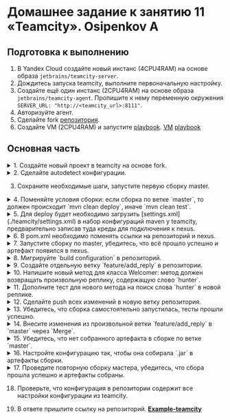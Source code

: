 # Домашнее задание к занятию 11 «Teamcity». Osipenkov A

## Подготовка к выполнению

1. В Yandex Cloud создайте новый инстанс (4CPU4RAM) на основе образа `jetbrains/teamcity-server`.
2. Дождитесь запуска teamcity, выполните первоначальную настройку.
3. Создайте ещё один инстанс (2CPU4RAM) на основе образа `jetbrains/teamcity-agent`. Пропишите к нему переменную окружения `SERVER_URL: "http://<teamcity_url>:8111"`.
4. Авторизуйте агент.
5. Сделайте fork [репозитория](https://github.com/aragastmatb/example-teamcity).
6. Создайте VM (2CPU4RAM) и запустите [playbook](./infrastructure).
[VM](https://github.com/Kovrei/devops-netology/tree/main/CICD/05-teamcity/src)
[playbook](https://github.com/Kovrei/devops-netology/tree/main/CICD/05-teamcity/playbook)

## Основная часть

<details><summary>1. Создайте новый проект в teamcity на основе fork.</summary>
![alt text](https://github.com/Kovrei/devops-netology/blob/main/CICD/05-teamcity/img/5.1.JPG?raw=true)
</details>

<details><summary>2. Сделайте autodetect конфигурации.</summary>
![alt text](https://github.com/Kovrei/devops-netology/blob/main/CICD/05-teamcity/img/5.2.JPG)
</details>

3. Сохраните необходимые шаги, запустите первую сборку master.

<details><summary>4. Поменяйте условия сборки: если сборка по ветке `master`, то должен происходит `mvn clean deploy`, иначе `mvn clean test`.</summary>
![alt text](https://github.com/Kovrei/devops-netology/blob/main/CICD/05-teamcity/img/5.4.1.JPG)
![alt text](https://github.com/Kovrei/devops-netology/blob/main/CICD/05-teamcity/img/5.4.2.JPG)
</details>

<details><summary>5. Для deploy будет необходимо загрузить [settings.xml](./teamcity/settings.xml) в набор конфигураций maven у teamcity, предварительно записав туда креды для подключения к nexus.</summary>
![alt text](https://github.com/Kovrei/devops-netology/blob/main/CICD/05-teamcity/img/5.5.1.JPG)
![alt text](https://github.com/Kovrei/devops-netology/blob/main/CICD/05-teamcity/img/5.5.2.JPG)
</details>

<details><summary>6. В pom.xml необходимо поменять ссылки на репозиторий и nexus.</summary>
![alt text](https://github.com/Kovrei/devops-netology/blob/main/CICD/05-teamcity/img/5.6.JPG)
</details>

<details><summary>7. Запустите сборку по master, убедитесь, что всё прошло успешно и артефакт появился в nexus.</summary>
![alt text](https://github.com/Kovrei/devops-netology/blob/main/CICD/05-teamcity/img/5.7.JPG)
</details>

<details><summary>8. Мигрируйте `build configuration` в репозиторий.</summary>
![alt text](https://github.com/Kovrei/devops-netology/blob/main/CICD/05-teamcity/img/5.8.JPG)
</details>

<details><summary>9. Создайте отдельную ветку `feature/add_reply` в репозитории.</summary>
![alt text](https://github.com/Kovrei/devops-netology/blob/main/CICD/05-teamcity/img/5.9.JPG)
</details>

<details><summary>10. Напишите новый метод для класса Welcomer: метод должен возвращать произвольную реплику, содержащую слово `hunter`.</summary>
![alt text](https://github.com/Kovrei/devops-netology/blob/main/CICD/05-teamcity/img/5.10.JPG)
</details>

<details><summary>11. Дополните тест для нового метода на поиск слова `hunter` в новой реплике.</summary>
![alt text](https://github.com/Kovrei/devops-netology/blob/main/CICD/05-teamcity/img/5.11.JPG)
</details>

<details><summary>12. Сделайте push всех изменений в новую ветку репозитория.</summary>
![alt text](https://github.com/Kovrei/devops-netology/blob/main/CICD/05-teamcity/img/5.12.JPG)
</details>

<details><summary>13. Убедитесь, что сборка самостоятельно запустилась, тесты прошли успешно.</summary>
![alt text](https://github.com/Kovrei/devops-netology/blob/main/CICD/05-teamcity/img/5.13.JPG)
</details>

<details><summary>14. Внесите изменения из произвольной ветки `feature/add_reply` в `master` через `Merge`.</summary>
![alt text](https://github.com/Kovrei/devops-netology/blob/main/CICD/05-teamcity/img/5.14.JPG)
</details>

<details><summary>15. Убедитесь, что нет собранного артефакта в сборке по ветке `master`.</summary>
![alt text](https://github.com/Kovrei/devops-netology/blob/main/CICD/05-teamcity/img/5.15.JPG)
</details>

<details><summary>16. Настройте конфигурацию так, чтобы она собирала `.jar` в артефакты сборки.</summary>
![alt text](https://github.com/Kovrei/devops-netology/blob/main/CICD/05-teamcity/img/5.16.JPG)
</details>

<details><summary>17. Проведите повторную сборку мастера, убедитесь, что сбора прошла успешно и артефакты собраны.</summary>
![alt text](https://github.com/Kovrei/devops-netology/blob/main/CICD/05-teamcity/img/5.17.1.JPG)
![alt text](https://github.com/Kovrei/devops-netology/blob/main/CICD/05-teamcity/img/5.17.2.JPG)
</details>

18. Проверьте, что конфигурация в репозитории содержит все настройки конфигурации из teamcity.

19. В ответе пришлите ссылку на репозиторий.
**[Example-teamcity](https://github.com/Kovrei/example-teamcity)**
